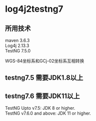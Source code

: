 # log4j2testng7
## 所用技术
maven 3.6.3  
Log4j  2.13.3  
TestNG  7.5.0

WGS-84坐标系和GCj-02坐标系互相转换



## testng7.5 需要JDK1.8以上
## testng7.6 需要JDK11以上

TestNG Upto v7.5: JDK 8 or higher.  
TestNG v7.6.0 and above: JDK 11 or higher.  


